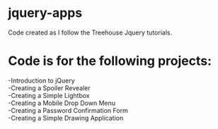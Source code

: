 # jquery-apps
Code created as I follow the Treehouse Jquery tutorials.

# Code is for the following projects:
  -Introduction to jQuery<br>
  -Creating a Spoiler Revealer<br>
  -Creating a Simple Lightbox<br>
  -Creating a Mobile Drop Down Menu<br>
  -Creating a Password Confirmation Form<br>
  -Creating a Simple Drawing Application<br>
